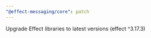 ```yaml
---
"@effect-messaging/core": patch
---
```


Upgrade Effect libraries to latest versions (effect ^3.17.3)
